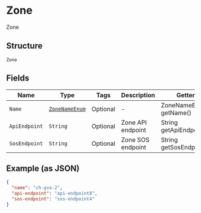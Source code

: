 
# Zone

Zone

## Structure

`Zone`

## Fields

| Name | Type | Tags | Description | Getter | Setter |
|  --- | --- | --- | --- | --- | --- |
| `Name` | [`ZoneNameEnum`](../../doc/models/zone-name-enum.md) | Optional | - | ZoneNameEnum getName() | setName(ZoneNameEnum name) |
| `ApiEndpoint` | `String` | Optional | Zone API endpoint | String getApiEndpoint() | setApiEndpoint(String apiEndpoint) |
| `SosEndpoint` | `String` | Optional | Zone SOS endpoint | String getSosEndpoint() | setSosEndpoint(String sosEndpoint) |

## Example (as JSON)

```json
{
  "name": "ch-gva-2",
  "api-endpoint": "api-endpoint8",
  "sos-endpoint": "sos-endpoint4"
}
```

